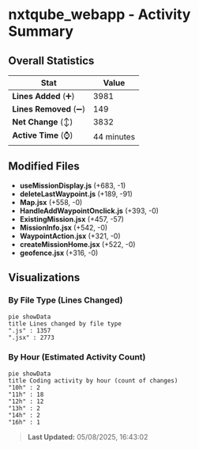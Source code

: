 # nxtqube_webapp - Activity Summary 

## Overall Statistics

| Stat                   | Value                                                             |
| ---------------------- | ----------------------------------------------------------------- |
| **Lines Added** (➕)   | 3981                                          |
| **Lines Removed** (➖) | 149                                        |
| **Net Change** (↕)    | 3832                |
| **Active Time** (⌚)   | 44 minutes |


## Modified Files
- **useMissionDisplay.js** (+683, -1)
- **deleteLastWaypoint.js** (+189, -91)
- **Map.jsx** (+558, -0)
- **HandleAddWaypointOnclick.js** (+393, -0)
- **ExistingMission.jsx** (+457, -57)
- **MissionInfo.jsx** (+542, -0)
- **WaypointAction.jsx** (+321, -0)
- **createMissionHome.jsx** (+522, -0)
- **geofence.jsx** (+316, -0)

## Visualizations

### By File Type (Lines Changed)

```mermaid
pie showData
title Lines changed by file type
".js" : 1357
".jsx" : 2773
```

### By Hour (Estimated Activity Count)

```mermaid
pie showData
title Coding activity by hour (count of changes)
"10h" : 2
"11h" : 18
"12h" : 12
"13h" : 2
"14h" : 2
"16h" : 1
```


> **Last Updated:** 05/08/2025, 16:43:02